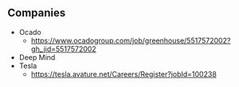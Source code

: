 ## Companies
- Ocado
  - https://www.ocadogroup.com/job/greenhouse/5517572002?gh_jid=5517572002
- Deep Mind
- Tesla
  - https://tesla.avature.net/Careers/Register?jobId=100238